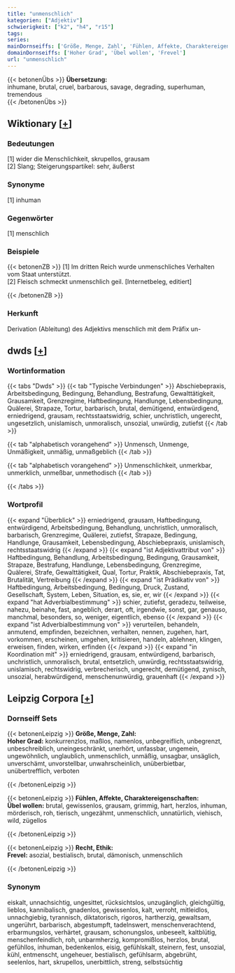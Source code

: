 ```yaml
---
title: "unmenschlich"
kategorien: ["Adjektiv"]
schwierigkeit: ["k2", "h4", "r15"]
tags:
series:
mainDornseiffs: ['Größe, Menge, Zahl', 'Fühlen, Affekte, Charaktereigenschaften', 'Recht, Ethik']
domainDornseiffs: ['Hoher Grad', 'Übel wollen', 'Frevel']
url: "unmenschlich"
---
```


{{< betonenÜbs >}}
**Übersetzung:**  
inhumane, brutal, cruel, barbarous, savage, degrading, superhuman, tremendous  
{{< /betonenÜbs >}}

## Wiktionary [[+](https://de.wiktionary.org/wiki/unmenschlich)]

### Bedeutungen
[1] wider die Menschlichkeit, skrupellos, grausam  
[2] Slang; Steigerungspartikel: sehr, äußerst  

### Synonyme
[1] inhuman  

### Gegenwörter
[1] menschlich  

### Beispiele
{{< betonenZB >}}
[1] Im dritten Reich wurde unmenschliches Verhalten vom Staat unterstützt.  
[2] Fleisch schmeckt unmenschlich geil. [Internetbeleg, editiert]  

{{< /betonenZB >}}
### Herkunft
Derivation (Ableitung) des Adjektivs menschlich mit dem Präfix un-  



## dwds [[+](https://www.dwds.de/wb/unmenschlich)]

### Wortinformation
{{< tabs "Dwds" >}}
{{< tab "Typische Verbindungen" >}}
Abschiebepraxis, Arbeitsbedingung, Bedingung, Behandlung, Bestrafung, Gewalttätigkeit, Grausamkeit, Grenzregime, Haftbedingung, Handlunge, Lebensbedingung, Quälerei, Strapaze, Tortur, barbarisch, brutal, demütigend, entwürdigend, erniedrigend, grausam, rechtsstaatswidrig, schier, unchristlich, ungerecht, ungesetzlich, unislamisch, unmoralisch, unsozial, unwürdig, zutiefst
{{< /tab >}}

{{< tab "alphabetisch vorangehend" >}}
Unmensch, Unmenge, Unmäßigkeit, unmäßig, unmaßgeblich
{{< /tab >}}

{{< tab "alphabetisch vorangehend" >}}
Unmenschlichkeit, unmerkbar, unmerklich, unmeßbar, unmethodisch
{{< /tab >}}

{{< /tabs >}}

### Wortprofil
{{< expand "Überblick" >}} erniedrigend, grausam, Haftbedingung, entwürdigend, Arbeitsbedingung, Behandlung, unchristlich, unmoralisch, barbarisch, Grenzregime, Quälerei, zutiefst, Strapaze, Bedingung, Handlunge, Grausamkeit, Lebensbedingung, Abschiebepraxis, unislamisch, rechtsstaatswidrig {{< /expand >}}
{{< expand "ist Adjektivattribut von" >}} Haftbedingung, Behandlung, Arbeitsbedingung, Bedingung, Grausamkeit, Strapaze, Bestrafung, Handlunge, Lebensbedingung, Grenzregime, Quälerei, Strafe, Gewalttätigkeit, Qual, Tortur, Praktik, Abschiebepraxis, Tat, Brutalität, Vertreibung {{< /expand >}}
{{< expand "ist Prädikativ von" >}} Haftbedingung, Arbeitsbedingung, Bedingung, Druck, Zustand, Gesellschaft, System, Leben, Situation, es, sie, er, wir {{< /expand >}}
{{< expand "hat Adverbialbestimmung" >}} schier, zutiefst, geradezu, teilweise, nahezu, beinahe, fast, angeblich, derart, oft, irgendwie, sonst, gar, genauso, manchmal, besonders, so, weniger, eigentlich, ebenso {{< /expand >}}
{{< expand "ist Adverbialbestimmung von" >}} verurteilen, behandeln, anmutend, empfinden, bezeichnen, verhalten, nennen, zugehen, hart, vorkommen, erscheinen, umgehen, kritisieren, handeln, ablehnen, klingen, erweisen, finden, wirken, erfinden {{< /expand >}}
{{< expand "in Koordination mit" >}} erniedrigend, grausam, entwürdigend, barbarisch, unchristlich, unmoralisch, brutal, entsetzlich, unwürdig, rechtsstaatswidrig, unislamisch, rechtswidrig, verbrecherisch, ungerecht, demütigend, zynisch, unsozial, herabwürdigend, menschenunwürdig, grauenhaft {{< /expand >}}

## Leipzig Corpora [[+](https://corpora.uni-leipzig.de/en/res?word=unmenschlich&corpusId=deu_newscrawl-public_2018)]

### Dornseiff Sets
{{< betonenLeipzig >}}
**Größe, Menge, Zahl:**  
**Hoher Grad:** konkurrenzlos, maßlos, namenlos, unbegreiflich, unbegrenzt, unbeschreiblich, uneingeschränkt, unerhört, unfassbar, ungemein, ungewöhnlich, unglaublich, unmenschlich, unmäßig, unsagbar, unsäglich, unverschämt, unvorstellbar, unwahrscheinlich, unüberbietbar, unübertrefflich, verboten  

{{< /betonenLeipzig >}}


{{< betonenLeipzig >}}
**Fühlen, Affekte, Charaktereigenschaften:**  
**Übel wollen:** brutal, gewissenlos, grausam, grimmig, hart, herzlos, inhuman, mörderisch, roh, tierisch, ungezähmt, unmenschlich, unnatürlich, viehisch, wild, zügellos  

{{< /betonenLeipzig >}}


{{< betonenLeipzig >}}
**Recht, Ethik:**  
**Frevel:** asozial, bestialisch, brutal, dämonisch, unmenschlich  

{{< /betonenLeipzig >}}

### Synonym
eiskalt, unnachsichtig, ungesittet, rücksichtslos, unzugänglich, gleichgültig, lieblos, kannibalisch, gnadenlos, gewissenlos, kalt, verroht, mitleidlos, unnachgiebig, tyrannisch, diktatorisch, rigoros, hartherzig, gewaltsam, ungerührt, barbarisch, abgestumpft, tadelnswert, menschenverachtend, erbarmungslos, verhärtet, grausam, schonungslos, unbeseelt, kaltblütig, menschenfeindlich, roh, unbarmherzig, kompromißlos, herzlos, brutal, gefühllos, inhuman, bedenkenlos, eisig, gefühlskalt, steinern, fest, unsozial, kühl, entmenscht, ungeheuer, bestialisch, gefühlsarm, abgebrüht, seelenlos, hart, skrupellos, unerbittlich, streng, selbstsüchtig

